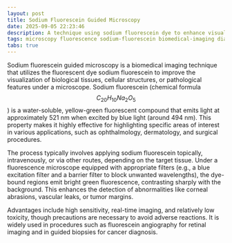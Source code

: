 ```yaml
---
layout: post
title: Sodium Fluorescein Guided Microscopy
date: 2025-09-05 22:23:46
description: A technique using sodium fluorescein dye to enhance visualization under microscopy.
tags: microscopy fluorescence sodium-fluorescein biomedical-imaging diagnostics
tabs: true
---
```


Sodium fluorescein guided microscopy is a biomedical imaging technique that utilizes the fluorescent dye sodium fluorescein to improve the visualization of biological tissues, cellular structures, or pathological features under a microscope. Sodium fluorescein (chemical formula $$C_{20}H_{10}Na_2O_5$$) is a water-soluble, yellow-green fluorescent compound that emits light at approximately 521 nm when excited by blue light (around 494 nm). This property makes it highly effective for highlighting specific areas of interest in various applications, such as ophthalmology, dermatology, and surgical procedures.

The process typically involves applying sodium fluorescein topically, intravenously, or via other routes, depending on the target tissue. Under a fluorescence microscope equipped with appropriate filters (e.g., a blue excitation filter and a barrier filter to block unwanted wavelengths), the dye-bound regions emit bright green fluorescence, contrasting sharply with the background. This enhances the detection of abnormalities like corneal abrasions, vascular leaks, or tumor margins.

Advantages include high sensitivity, real-time imaging, and relatively low toxicity, though precautions are necessary to avoid adverse reactions. It is widely used in procedures such as fluorescein angiography for retinal imaging and in guided biopsies for cancer diagnosis.